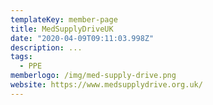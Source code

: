 ```yaml
---
templateKey: member-page
title: MedSupplyDriveUK
date: "2020-04-09T09:11:03.998Z"
description: ...
tags:
  - PPE
memberlogo: /img/med-supply-drive.png
website: https://www.medsupplydrive.org.uk/
---
```

